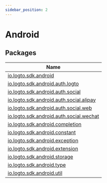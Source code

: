 ```yaml
---
sidebar_position: 2
---
```


# Android


## Packages

| Name |
|---|
| [io.logto.sdk.android](io.logto.sdk.android/index.md) |
| [io.logto.sdk.android.auth.logto](io.logto.sdk.android.auth.logto/index.md) |
| [io.logto.sdk.android.auth.social](io.logto.sdk.android.auth.social/index.md) |
| [io.logto.sdk.android.auth.social.alipay](io.logto.sdk.android.auth.social.alipay/index.md) |
| [io.logto.sdk.android.auth.social.web](io.logto.sdk.android.auth.social.web/index.md) |
| [io.logto.sdk.android.auth.social.wechat](io.logto.sdk.android.auth.social.wechat/index.md) |
| [io.logto.sdk.android.completion](io.logto.sdk.android.completion/index.md) |
| [io.logto.sdk.android.constant](io.logto.sdk.android.constant/index.md) |
| [io.logto.sdk.android.exception](io.logto.sdk.android.exception/index.md) |
| [io.logto.sdk.android.extension](io.logto.sdk.android.extension/index.md) |
| [io.logto.sdk.android.storage](io.logto.sdk.android.storage/index.md) |
| [io.logto.sdk.android.type](io.logto.sdk.android.type/index.md) |
| [io.logto.sdk.android.util](io.logto.sdk.android.util/index.md) |
